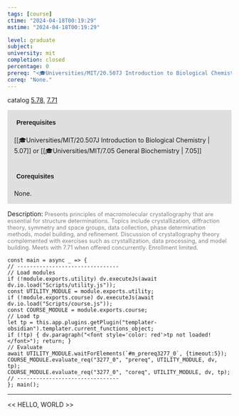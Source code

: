```yaml
---
tags: [course]
ctime: "2024-04-18T00:19:29"
mstime: "2024-04-18T00:19:29"

level: graduate
subject: 
university: mit
completion: closed
percentage: 0
prereq: "<🎓Universities/MIT/20.507J Introduction to Biological Chemistry> or <🎓Universities/MIT/7.05 General Biochemistry>"
coreq: "None."
---
```


catalog [5.78](http://student.mit.edu/catalog/m5b.html#5.78), [7.71](http://student.mit.edu/catalog/m7a.html#7.71)

<span style="display: block; padding: 15px; background-color: rgb(100, 100, 100, 0.2);"><font id="m_prereq3277_0" style="display: block; font-family: Arial, sans-serif; font-weight: bold; padding: 5px">Prerequisites</font><br><span id="prereq3277_0">[[🎓Universities/MIT/20.507J Introduction to Biological Chemistry | 5.07]] or [[🎓Universities/MIT/7.05 General Biochemistry | 7.05]]</span></span>
<span style="display: block; padding: 15px; background-color: rgb(100, 100, 100, 0.2);"><font id="m_coreq3277_0" style="display: block; font-family: Arial, sans-serif; font-weight: bold; padding: 5px">Corequisites</font><br><span id="coreq3277_0">None.</span></span>

<font style="">Description:</font>
<font style="color: grey; font-size: 0.8rem;">Presents principles of macromolecular crystallography that are essential for structure determinations. Topics include crystallization, diffraction theory, symmetry and space groups, data collection, phase determination methods, model building, and refinement. Discussion of crystallography theory complemented with exercises such as crystallization, data processing, and model building. Meets with 7.71 when offered concurrently. Enrollment limited.</font>

```dataviewjs
const main = async _ => {
// --------------------------------
// Load modules
if (!module.exports.utility) dv.executeJs(await dv.io.load("Scripts/utility.js"));
const UTILITY_MODULE = module.exports.utility;
if (!module.exports.course) dv.executeJs(await dv.io.load("Scripts/course.js"));
const COURSE_MODULE = module.exports.course;
// Load tp
let tp = this.app.plugins.getPlugin("templater-obsidian").templater.current_functions_object;
if (!tp) { dv.paragraph("<font style='color: red'>tp not loaded!</font>"); return; }
// Evaluate
await UTILITY_MODULE.waitForElements(`#m_prereq3277_0`, {timeout:5});
COURSE_MODULE.evaluate_req("3277_0", "prereq", UTILITY_MODULE, dv, tp);
COURSE_MODULE.evaluate_req("3277_0", "coreq", UTILITY_MODULE, dv, tp);
// --------------------------------
}; main();
```

---

<< HELLO, WORLD >>
